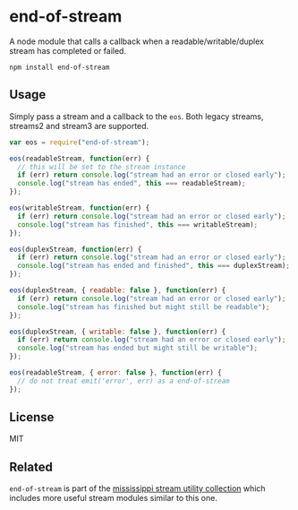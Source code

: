 # end-of-stream

A node module that calls a callback when a readable/writable/duplex stream has completed or failed.

    npm install end-of-stream

## Usage

Simply pass a stream and a callback to the `eos`.
Both legacy streams, streams2 and stream3 are supported.

```js
var eos = require("end-of-stream");

eos(readableStream, function(err) {
  // this will be set to the stream instance
  if (err) return console.log("stream had an error or closed early");
  console.log("stream has ended", this === readableStream);
});

eos(writableStream, function(err) {
  if (err) return console.log("stream had an error or closed early");
  console.log("stream has finished", this === writableStream);
});

eos(duplexStream, function(err) {
  if (err) return console.log("stream had an error or closed early");
  console.log("stream has ended and finished", this === duplexStream);
});

eos(duplexStream, { readable: false }, function(err) {
  if (err) return console.log("stream had an error or closed early");
  console.log("stream has finished but might still be readable");
});

eos(duplexStream, { writable: false }, function(err) {
  if (err) return console.log("stream had an error or closed early");
  console.log("stream has ended but might still be writable");
});

eos(readableStream, { error: false }, function(err) {
  // do not treat emit('error', err) as a end-of-stream
});
```

## License

MIT

## Related

`end-of-stream` is part of the [mississippi stream utility collection](https://github.com/maxogden/mississippi) which includes more useful stream modules similar to this one.
